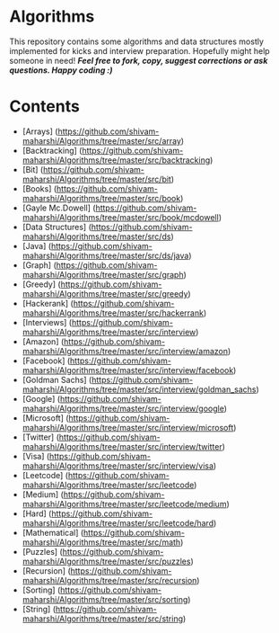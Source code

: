 # Algorithms
This repository contains some algorithms and data structures mostly implemented for kicks and interview preparation. Hopefully might help someone in need! _**Feel free to fork, copy, suggest corrections or ask questions. Happy coding :)**_

# Contents
* [Arrays] (https://github.com/shivam-maharshi/Algorithms/tree/master/src/array)
* [Backtracking] (https://github.com/shivam-maharshi/Algorithms/tree/master/src/backtracking)
* [Bit] (https://github.com/shivam-maharshi/Algorithms/tree/master/src/bit)
* [Books] (https://github.com/shivam-maharshi/Algorithms/tree/master/src/book)
 * [Gayle Mc.Dowell] (https://github.com/shivam-maharshi/Algorithms/tree/master/src/book/mcdowell)
* [Data Structures] (https://github.com/shivam-maharshi/Algorithms/tree/master/src/ds)
 * [Java] (https://github.com/shivam-maharshi/Algorithms/tree/master/src/ds/java)
* [Graph] (https://github.com/shivam-maharshi/Algorithms/tree/master/src/graph)
* [Greedy] (https://github.com/shivam-maharshi/Algorithms/tree/master/src/greedy)
* [Hackerank] (https://github.com/shivam-maharshi/Algorithms/tree/master/src/hackerrank)
* [Interviews] (https://github.com/shivam-maharshi/Algorithms/tree/master/src/interview)
 * [Amazon] (https://github.com/shivam-maharshi/Algorithms/tree/master/src/interview/amazon)
 * [Facebook] (https://github.com/shivam-maharshi/Algorithms/tree/master/src/interview/facebook)
 * [Goldman Sachs] (https://github.com/shivam-maharshi/Algorithms/tree/master/src/interview/goldman_sachs)
 * [Google] (https://github.com/shivam-maharshi/Algorithms/tree/master/src/interview/google)
 * [Microsoft] (https://github.com/shivam-maharshi/Algorithms/tree/master/src/interview/microsoft)
 * [Twitter] (https://github.com/shivam-maharshi/Algorithms/tree/master/src/interview/twitter)
 * [Visa] (https://github.com/shivam-maharshi/Algorithms/tree/master/src/interview/visa)
* [Leetcode] (https://github.com/shivam-maharshi/Algorithms/tree/master/src/leetcode)
 * [Medium] (https://github.com/shivam-maharshi/Algorithms/tree/master/src/leetcode/medium)
 * [Hard] (https://github.com/shivam-maharshi/Algorithms/tree/master/src/leetcode/hard)
* [Mathematical] (https://github.com/shivam-maharshi/Algorithms/tree/master/src/math)
* [Puzzles] (https://github.com/shivam-maharshi/Algorithms/tree/master/src/puzzles)
* [Recursion] (https://github.com/shivam-maharshi/Algorithms/tree/master/src/recursion)
* [Sorting] (https://github.com/shivam-maharshi/Algorithms/tree/master/src/sorting)
* [String] (https://github.com/shivam-maharshi/Algorithms/tree/master/src/string)
